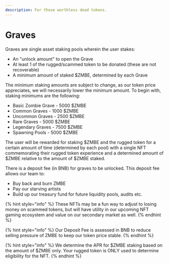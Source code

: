 ```yaml
---
description: For those worthless dead tokens.
---
```


# Graves

Graves are single asset staking pools wherein the user stakes:

* An "unlock amount" to open the Grave
* At least 1 of the rugged/scammed token to be donated (these are not recoverable)
* A minimum amount of staked $ZMBE, determined by each Grave

The minimum staking amounts are subject to change, as our token price appreciates, we will necessarily lower the minimum amount. To begin with, staking minimums are the following:

* Basic Zombie Grave - 5000 $ZMBE
* Common Graves - 1000 $ZMBE
* Uncommon Graves - 2500 $ZMBE
* Rare Graves - 5000 $ZMBE
* Legendary Graves - 7500 $ZMBE
* Spawning Pools - 5000 $ZMBE

The user will be rewarded for staking $ZMBE and the rugged token for a certain amount of time (determined by each pool) with a single NFT commemorating their rugged token experience and a determined amount of $ZMBE relative to the amount of $ZMBE staked.

There is a deposit fee (in BNB) for graves to be unlocked. This deposit fee allows our team to:

* Buy back and burn ZMBE
* Pay our starving artists
* Build up our treasury fund for future liquidity pools, audits etc. 

{% hint style="info" %}
These NFTs may be a fun way to adjust to losing money on scammed tokens, but will have utility in our upcoming NFT gaming ecosystem and value on our secondary market as well. 
{% endhint %}

{% hint style="info" %}
Our Deposit Fee is assessed in BNB to reduce selling pressure of ZMBE to keep our token price stable. 
{% endhint %}

{% hint style="info" %}
We determine the APR for $ZMBE staking based on the amount of $ZMBE only. Your rugged token is ONLY used to determine eligibility for the NFT.
{% endhint %}
